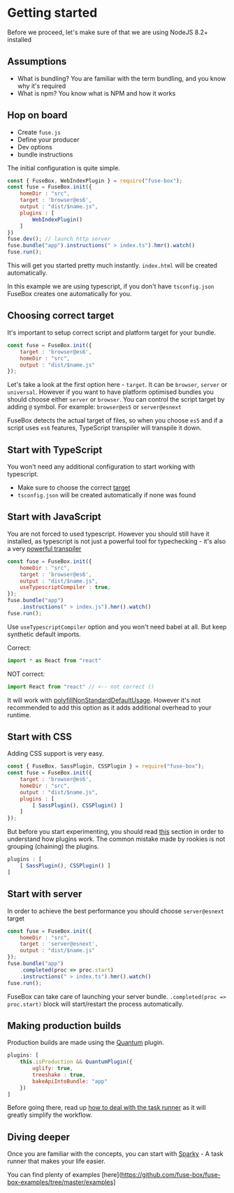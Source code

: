 # Getting started

Before we proceed, let's make sure of that we are using NodeJS 8.2+ installed

## Assumptions

* What is bundling?
You are familiar with the term bundling, and you know why it's required
* What is npm?
You know what is NPM and how it works


## Hop on board

* Create `fuse.js`
* Define your producer
* Dev options
* bundle instructions

The initial configuration is quite simple.

```js
const { FuseBox, WebIndexPlugin } = require("fuse-box");
const fuse = FuseBox.init({
    homeDir : "src",
    target : 'browser@es6',
    output : "dist/$name.js",
    plugins : [
        WebIndexPlugin()
    ]
})
fuse.dev(); // launch http server
fuse.bundle("app").instructions(" > index.ts").hmr().watch()
fuse.run();
```

This will get you started pretty much instantly. `index.html` will be created automatically.

In this example we are using typescript, if you don't have `tsconfig.json` FuseBox creates one automatically for you.

## Choosing correct target

It's important to setup correct script and platform target for your bundle.

```js
const fuse = FuseBox.init({
    target : 'browser@es6',
    homeDir : "src",
    output : "dist/$name.js"
});
```

Let's take a look at the first option here - `target`. It can be `browser`, `server` or `universal`. However if you want to have platform optimised bundles you should choose either `server` or `browser`. You can control the script target by adding `@` symbol. For example: `browser@es5` or `server@esnext`

FuseBox detects the actual target of files, so when you choose `es5` and if a script uses `es6` features, TypeScript transpiler will transpile it down.



## Start with TypeScript

You won't need any additional configuration to start working with typescript.

* Make sure to choose the correct [target](#choosing-correct-target)
* `tsconfig.json` will be created automatically if none was found

## Start with JavaScript

You are not forced to used typescript. However you should still have it installed, as typescript is not just a powerful tool for typechecking - it's also a very [powerful transpiler](/page/configuration#usetypescriptcompiler) 

```js
const fuse = FuseBox.init({
    homeDir : "src",
    target : 'browser@es6',
    output : "dist/$name.js",
    useTypescriptCompiler : true,
});
fuse.bundle("app")
    .instructions(" > index.js").hmr().watch()
fuse.run();
```

Use `useTypescriptCompiler` option and you won't need babel at all. But keep synthetic default imports.

Correct:
```js
import * as React from "react"
```
NOT correct:

```js
import React from "react" // <-- not correct ()
```

It will work with [polyfillNonStandardDefaultUsage](/page/configuration#polyfillnonstandarddefaultusage). However it's not recommended to add this option as it adds additional overhead to your runtime.



## Start with CSS

Adding CSS support is very easy.

```js
const { FuseBox, SassPlugin, CSSPlugin } = require("fuse-box");
const fuse = FuseBox.init({
    target : 'browser@es6',
    homeDir : "src",
    output : "dist/$name.js",
    plugins : [
        [ SassPlugin(), CSSPlugin() ]
    ]
});
```

But before you start experimenting, you should read [this](/page/about-plugins) section in order to understand how plugins work. The common mistake made by rookies is not grouping (chaining) the plugins.

```js
plugins : [
    [ SassPlugin(), CSSPlugin() ]
]
```


## Start with server

In order to achieve the best performance you should choose `server@esnext` target
```js
const fuse = FuseBox.init({
    homeDir : "src",
    target : 'server@esnext',
    output : "dist/$name.js"
});
fuse.bundle("app")
    .completed(proc => proc.start)
    .instructions(" > index.ts").hmr().watch()
fuse.run();
```

FuseBox can take care of launching your server bundle. `.completed(proc => proc.start)` block will start/restart the process automatically.


## Making production builds

Production builds are made using the [Quantum](/page/quantum) plugin.

```js
plugins: [
    this.isProduction && QuantumPlugin({
        uglify: true,
        treeshake : true,
        bakeApiIntoBundle: "app"
    })
]
```

Before going there, read up [how to deal with the task runner](/page/getting-started-with-sparky) as it will greatly simplify the workflow.

## Diving deeper

Once you are familiar with the concepts, you can start with [Sparky](/page/sparky) - A task runner that makes your life easier.

You can find plenty of examples [here](https://github.com/fuse-box/fuse-box-examples/tree/master/examples]
